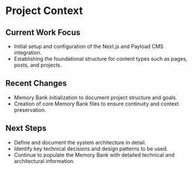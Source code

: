 # Project Context

## Current Work Focus
- Initial setup and configuration of the Next.js and Payload CMS integration.
- Establishing the foundational structure for content types such as pages, posts, and projects.

## Recent Changes
- Memory Bank initialization to document project structure and goals.
- Creation of core Memory Bank files to ensure continuity and context preservation.

## Next Steps
- Define and document the system architecture in detail.
- Identify key technical decisions and design patterns to be used.
- Continue to populate the Memory Bank with detailed technical and architectural information.